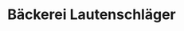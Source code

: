 ---
title: "Bäckerei Lautenschläger"
url: /babenhausen/baeckerei-lautenschlaeger/
shop: Bäckerei
---